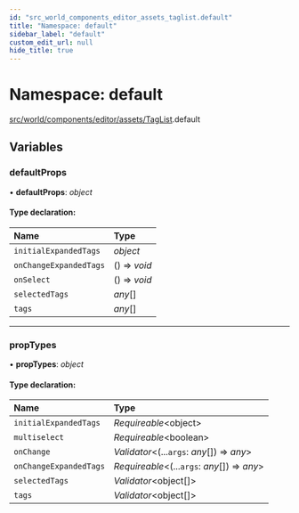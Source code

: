 ```yaml
---
id: "src_world_components_editor_assets_taglist.default"
title: "Namespace: default"
sidebar_label: "default"
custom_edit_url: null
hide_title: true
---
```


# Namespace: default

[src/world/components/editor/assets/TagList](src_world_components_editor_assets_taglist.md).default

## Variables

### defaultProps

• **defaultProps**: *object*

#### Type declaration:

Name | Type |
:------ | :------ |
`initialExpandedTags` | *object* |
`onChangeExpandedTags` | () => *void* |
`onSelect` | () => *void* |
`selectedTags` | *any*[] |
`tags` | *any*[] |

___

### propTypes

• **propTypes**: *object*

#### Type declaration:

Name | Type |
:------ | :------ |
`initialExpandedTags` | *Requireable*<object\> |
`multiselect` | *Requireable*<boolean\> |
`onChange` | *Validator*<(...`args`: *any*[]) => *any*\> |
`onChangeExpandedTags` | *Requireable*<(...`args`: *any*[]) => *any*\> |
`selectedTags` | *Validator*<object[]\> |
`tags` | *Validator*<object[]\> |
